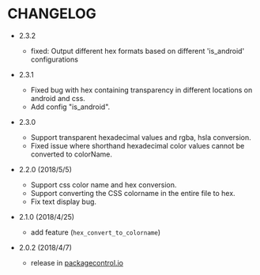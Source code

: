 # CHANGELOG

- 2.3.2
	- fixed: Output different hex formats based on different 'is_android' configurations

- 2.3.1
	- Fixed bug with hex containing transparency in different locations on android and css.
	- Add config "is_android".

- 2.3.0
	- Support transparent hexadecimal values ​​and rgba, hsla conversion.
	- Fixed issue where shorthand hexadecimal color values ​​cannot be converted to colorName.

- 2.2.0 (2018/5/5)
	- Support css color name and hex conversion.
	- Support converting the CSS colorname in the entire file to hex.
	- Fix text display bug.

- 2.1.0 (2018/4/25)
  - add feature (`hex_convert_to_colorname`)

- 2.0.2 (2018/4/7)
  - release in [packagecontrol.io](https://packagecontrol.io/packages/Color%20Convert)